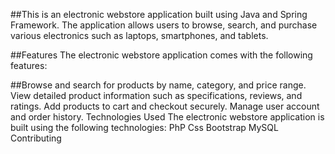 ##This is an electronic webstore application built using Java and Spring Framework. The application allows users to browse, search, and purchase various electronics such as laptops, smartphones, and tablets.

##Features The electronic webstore application comes with the following features:

##Browse and search for products by name, category, and price range. View detailed product information such as specifications, reviews, and ratings. Add products to cart and checkout securely. Manage user account and order history. Technologies Used The electronic webstore application is built using the following technologies: PhP Css Bootstrap MySQL Contributing
